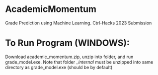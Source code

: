 # AcademicMomentum
Grade Prediction using Machine Learning. Ctrl-Hacks 2023 Submission

# To Run Program (WINDOWS):
Download academic_momentum.zip, unzip into folder, and run grade_model.exe. Note that folder *_internal* must be unzipped into same directory as grade_model.exe (should be by default)
